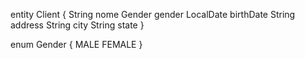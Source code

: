entity Client {
	String nome
	Gender gender
	LocalDate birthDate
	String address
	String city
	String state
}

enum Gender {
    MALE
    FEMALE
}